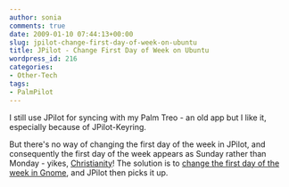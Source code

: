 ```yaml
---
author: sonia
comments: true
date: 2009-01-10 07:44:13+00:00
slug: jpilot-change-first-day-of-week-on-ubuntu
title: JPilot - Change First Day of Week on Ubuntu
wordpress_id: 216
categories:
- Other-Tech
tags:
- PalmPilot
---
```


I still use JPilot for syncing with my Palm Treo - an old app but I like it, especially because of JPilot-Keyring.

But there's no way of changing the first day of the week in JPilot, and consequently the first day of the week appears as Sunday rather than Monday - yikes, [Christianity](http://www.cafepress.com/antireligion/639003)! The solution is to [change the first day of the week in Gnome](http://blog.snowfrog.net/2008/02/06/change-first-day-of-week-in-ubuntus-gnome-calendar/), and JPilot then picks it up.
